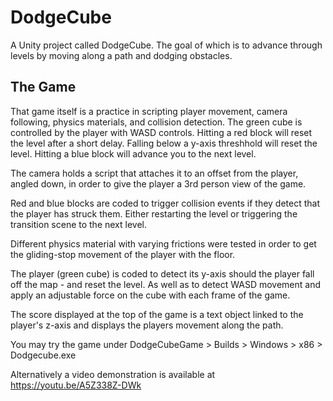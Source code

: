 # DodgeCube
A Unity project called DodgeCube. The goal of which is to advance through levels by moving along a path and dodging obstacles. 


## The Game
That game itself is a practice in scripting player movement, camera following, physics materials, and collision detection. The green cube
is controlled by the player with WASD controls. Hitting a red block will reset the level after a short delay. Falling below a y-axis
threshhold will reset the level. Hitting a blue block will advance you to the next level.

The camera holds a script that attaches it to an offset from the player, angled down, in order to give the player a 3rd person view
of the game.

Red and blue blocks are coded to trigger collision events if they detect that the player has struck them. Either restarting the level
or triggering the transition scene to the next level.

Different physics material with varying frictions were tested in order to get the gliding-stop movement of the player with the floor.

The player (green cube) is coded to detect its y-axis should the player fall off the map - and reset the level. As well as to detect
WASD movement and apply an adjustable force on the cube with each frame of the game.

The score displayed at the top of the game is a text object linked to the player's z-axis and displays the players movement along the 
path.

You may try the game under DodgeCubeGame > Builds > Windows > x86 > Dodgecube.exe

Alternatively a video demonstration is available at https://youtu.be/A5Z338Z-DWk
